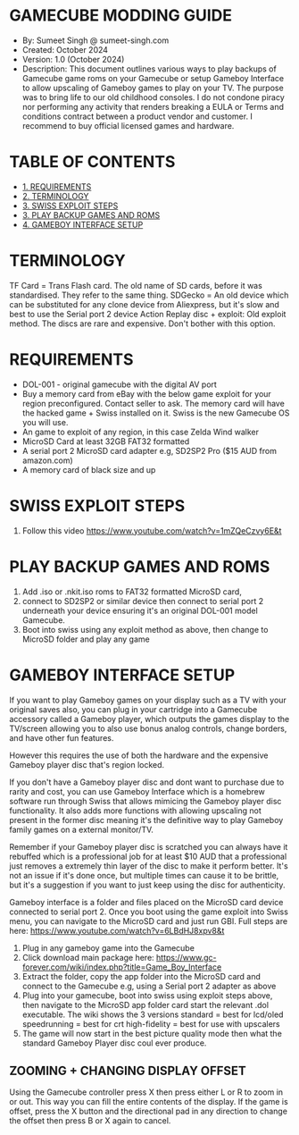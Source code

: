 
# GAMECUBE MODDING GUIDE

* By: Sumeet Singh @ sumeet-singh.com
* Created: October 2024
* Version: 1.0 (October 2024)
* Description: This document outlines various ways to play backups of Gamecube game roms on your Gamecube or setup
Gameboy Interface to allow upscaling of Gameboy games to play on your TV.
The purpose was to bring life to our old childhood consoles. I do not condone piracy nor performing any activity that renders breaking a EULA or Terms and conditions contract between a product vendor and customer. I recommend to buy official licensed games and hardware.

# TABLE OF CONTENTS
- [1. REQUIREMENTS](#requirements)
- [2. TERMINOLOGY](#terminology)
- [3. SWISS EXPLOIT STEPS](#swiss-exploit-steps)
- [3. PLAY BACKUP GAMES AND ROMS](#play-backup-games-and-roms)
- [4. GAMEBOY INTERFACE SETUP](#gameboy-interface-setup)

# TERMINOLOGY
TF Card = Trans Flash card. The old name of SD cards, before it was standardised. They refer to the same thing.
SDGecko = An old device which can be substituted for any clone device from Aliexpress, but it's slow and best
to use the Serial port 2 device
Action Replay disc + exploit: Old exploit method. The discs are rare and expensive. Don't bother with this option.

# REQUIREMENTS
* DOL-001 - original gamecube with the digital AV port
* Buy a memory card from eBay with the below game exploit for your region preconfigured. Contact seller to ask.
The memory card will have the hacked game + Swiss installed on it. Swiss is the new Gamecube OS you will use.
* An game to exploit of any region, in this case Zelda Wind walker
* MicroSD Card at least 32GB FAT32 formatted
* A serial port 2 MicroSD card adapter e.g, SD2SP2 Pro ($15 AUD from amazon.com)
* A memory card of black size and up

# SWISS EXPLOIT STEPS
1. Follow this video https://www.youtube.com/watch?v=1mZQeCzvy6E&t

# PLAY BACKUP GAMES AND ROMS
1. Add .iso or .nkit.iso roms to FAT32 formatted MicroSD card, 
2. connect to SD2SP2 or similar device
then connect to serial port 2 underneath your device ensuring it's an original DOL-001 model Gamecube.
3. Boot into swiss using any exploit method as above, then change to MicroSD folder and play any game

# GAMEBOY INTERFACE SETUP

If you want to play Gameboy games on your display such as a TV with your original saves also, you can plug in your cartridge
into a Gamecube accessory called a Gameboy player, which outputs the games display to the TV/screen allowing you to also
use bonus analog controls, change borders, and have other fun features.

However this requires the use of both the hardware and the expensive Gameboy player disc that's region locked.

If you don't have a Gameboy player disc and dont want to purchase due to rarity and cost, you can use Gameboy
Interface which is a homebrew software run through Swiss that allows mimicing the Gameboy player disc functionality.
It also adds more functions with allowing upscaling not present in the former disc meaning it's the definitive way
to play Gameboy family games on a external monitor/TV.

Remember if your Gameboy player disc is scratched you can always have it rebuffed which is a professional job
for at least $10 AUD that a professional just removes a extremely thin layer of the disc to make it perform better.
It's not an issue if it's done once, but multiple times can cause it to be brittle, but it's a suggestion if you
want to just keep using the disc for authenticity.

Gameboy interface is a folder and files placed on the MicroSD card device connected to serial port 2.
Once you boot using the game exploit into Swiss menu, you can navigate to the MicroSD card and just run GBI.
Full steps are here: https://www.youtube.com/watch?v=6LBdHJ8xpv8&t

1. Plug in any gameboy game into the Gamecube
2. Click download main package here: https://www.gc-forever.com/wiki/index.php?title=Game_Boy_Interface
3. Extract the folder, copy the app folder into the MicroSD card and connect to the Gamecube e.g, using a Serial port 2 adapter as above
4. Plug into your gamecube, boot into swiss using exploit steps above, then navigate to the MicroSD app folder card start the relevant .dol executable.
The wiki shows the 3 versions
standard = best for lcd/oled
speedrunning = best for crt
high-fidelity = best for use with upscalers
5. The game will now start in the best picture quality mode then what the standard Gameboy Player disc coul ever produce.

## ZOOMING + CHANGING DISPLAY OFFSET

Using the Gamecube controller press X then press either L or R to zoom in or out. This way you can fill the entire contents of the display.
If the game is offset, press the X button and the directional pad in any direction to change the offset then press B or X again to cancel.
